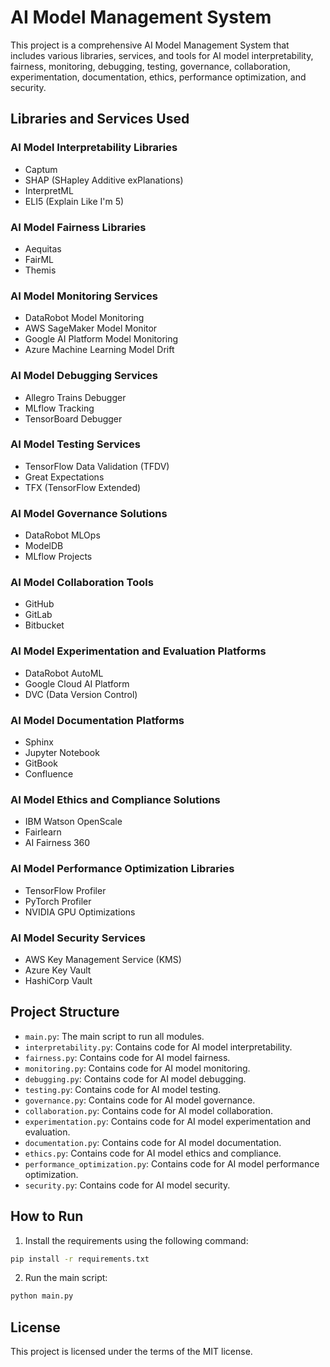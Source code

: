# AI Model Management System

This project is a comprehensive AI Model Management System that includes various libraries, services, and tools for AI model interpretability, fairness, monitoring, debugging, testing, governance, collaboration, experimentation, documentation, ethics, performance optimization, and security.

## Libraries and Services Used

### AI Model Interpretability Libraries
- Captum
- SHAP (SHapley Additive exPlanations)
- InterpretML
- ELI5 (Explain Like I'm 5)

### AI Model Fairness Libraries
- Aequitas
- FairML
- Themis

### AI Model Monitoring Services
- DataRobot Model Monitoring
- AWS SageMaker Model Monitor
- Google AI Platform Model Monitoring
- Azure Machine Learning Model Drift

### AI Model Debugging Services
- Allegro Trains Debugger
- MLflow Tracking
- TensorBoard Debugger

### AI Model Testing Services
- TensorFlow Data Validation (TFDV)
- Great Expectations
- TFX (TensorFlow Extended)

### AI Model Governance Solutions
- DataRobot MLOps
- ModelDB
- MLflow Projects

### AI Model Collaboration Tools
- GitHub
- GitLab
- Bitbucket

### AI Model Experimentation and Evaluation Platforms
- DataRobot AutoML
- Google Cloud AI Platform
- DVC (Data Version Control)

### AI Model Documentation Platforms
- Sphinx
- Jupyter Notebook
- GitBook
- Confluence

### AI Model Ethics and Compliance Solutions
- IBM Watson OpenScale
- Fairlearn
- AI Fairness 360

### AI Model Performance Optimization Libraries
- TensorFlow Profiler
- PyTorch Profiler
- NVIDIA GPU Optimizations

### AI Model Security Services
- AWS Key Management Service (KMS)
- Azure Key Vault
- HashiCorp Vault

## Project Structure

- `main.py`: The main script to run all modules.
- `interpretability.py`: Contains code for AI model interpretability.
- `fairness.py`: Contains code for AI model fairness.
- `monitoring.py`: Contains code for AI model monitoring.
- `debugging.py`: Contains code for AI model debugging.
- `testing.py`: Contains code for AI model testing.
- `governance.py`: Contains code for AI model governance.
- `collaboration.py`: Contains code for AI model collaboration.
- `experimentation.py`: Contains code for AI model experimentation and evaluation.
- `documentation.py`: Contains code for AI model documentation.
- `ethics.py`: Contains code for AI model ethics and compliance.
- `performance_optimization.py`: Contains code for AI model performance optimization.
- `security.py`: Contains code for AI model security.

## How to Run

1. Install the requirements using the following command:

```bash
pip install -r requirements.txt
```

2. Run the main script:

```bash
python main.py
```

## License

This project is licensed under the terms of the MIT license.
